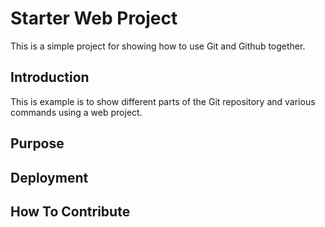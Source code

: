 # Starter Web  Project

This is a simple project for showing how to use Git and Github together.
## Introduction

This is example is to show different parts of the Git repository and various commands using a web project.

## Purpose

## Deployment

## How To Contribute